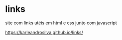 # links
 site com links utéis em html e css junto com javascript

 https://karleandrosilva.github.io/links/
